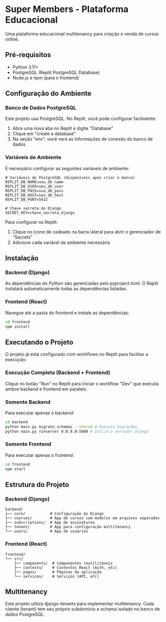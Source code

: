 
# Super Members - Plataforma Educacional

Uma plataforma educacional multitenancy para criação e venda de cursos online.

## Pré-requisitos

- Python 3.11+
- PostgreSQL (Replit PostgreSQL Database)
- Node.js e npm (para o frontend)

## Configuração do Ambiente

### Banco de Dados PostgreSQL

Este projeto usa PostgreSQL. No Replit, você pode configurar facilmente:

1. Abra uma nova aba no Replit e digite "Database"
2. Clique em "create a database"
3. Na seção "env", você verá as informações de conexão do banco de dados

### Variáveis de Ambiente

É necessário configurar as seguintes variáveis de ambiente:

```
# Variáveis do PostgreSQL (disponíveis após criar o banco)
REPLIT_DB_NAME=seu_db_name
REPLIT_DB_USER=seu_db_user
REPLIT_DB_PASS=sua_db_pass
REPLIT_DB_HOST=seu_db_host
REPLIT_DB_PORT=5432

# Chave secreta do Django
SECRET_KEY=chave_secreta_django
```

Para configurar no Replit:
1. Clique no ícone de cadeado na barra lateral para abrir o gerenciador de "Secrets"
2. Adicione cada variável de ambiente necessária

## Instalação

### Backend (Django)

As dependências do Python são gerenciadas pelo pyproject.toml. O Replit instalará automaticamente todas as dependências listadas.

### Frontend (React)

Navegue até a pasta do frontend e instale as dependências:

```bash
cd frontend
npm install
```

## Executando o Projeto

O projeto já está configurado com workflows no Replit para facilitar a execução:

### Execução Completa (Backend + Frontend)

Clique no botão "Run" no Replit para iniciar o workflow "Dev" que executa ambos backend e frontend em paralelo.

### Somente Backend

Para executar apenas o backend:

```bash
cd backend
python main.py migrate_schemas --shared # Executa migrações
python main.py runserver 0.0.0.0:5000 # Inicia o servidor Django
```

### Somente Frontend

Para executar apenas o frontend:

```bash
cd frontend
npm start
```

## Estrutura do Projeto

### Backend (Django)

```
backend/
├── core/           # Configuração do Django
├── courses/        # App de cursos com modelos em arquivos separados
├── subscriptions/  # App de assinaturas
├── tenant/         # App para configuração multitenancy
└── users/          # App de usuários
```

### Frontend (React)

```
frontend/
└── src/
    ├── components/  # Componentes reutilizáveis
    ├── contexts/    # Contextos React (Auth, etc)
    ├── pages/       # Páginas da aplicação
    └── services/    # Serviços (API, etc)
```

## Multitenancy

Este projeto utiliza django-tenants para implementar multitenancy. Cada cliente (tenant) tem seu próprio subdomínio e schema isolado no banco de dados PostgreSQL.
